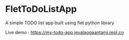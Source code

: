 # FletToDoListApp
A simple TODO list app built using flet python library

Live demo : https://my-todo-app.jevalaggaantami.repl.co
